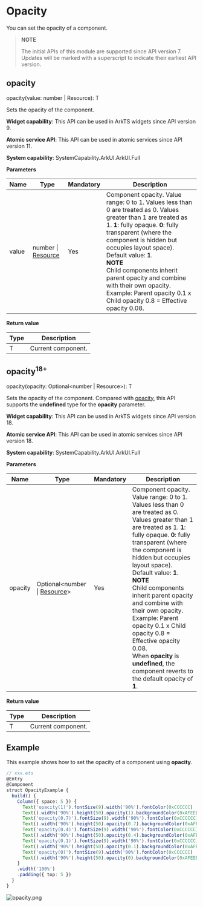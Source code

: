 # Opacity
<!--Kit: ArkUI-->
<!--Subsystem: ArkUI-->
<!--Owner: @CCFFWW-->
<!--Designer: @CCFFWW-->
<!--Tester: @lxl007-->
<!--Adviser: @HelloCrease-->

You can set the opacity of a component.

>  **NOTE**
>
>  The initial APIs of this module are supported since API version 7. Updates will be marked with a superscript to indicate their earliest API version.

## opacity

opacity(value: number | Resource): T

Sets the opacity of the component.

**Widget capability**: This API can be used in ArkTS widgets since API version 9.

**Atomic service API**: This API can be used in atomic services since API version 11.

**System capability**: SystemCapability.ArkUI.ArkUI.Full

**Parameters**

| Name| Type                                                | Mandatory| Description                                                        |
| ------ | ---------------------------------------------------- | ---- | ------------------------------------------------------------ |
| value  | number \| [Resource](ts-types.md#resource) | Yes  | Component opacity. Value range: 0 to 1. Values less than 0 are treated as 0. Values greater than 1 are treated as 1. **1**: fully opaque. **0**: fully transparent (where the component is hidden but occupies layout space).<br> Default value: **1**.<br>**NOTE**<br> Child components inherit parent opacity and combine with their own opacity. Example: Parent opacity 0.1 x Child opacity 0.8 = Effective opacity 0.08.|

**Return value**

| Type  | Description                    |
| ------ | ------------------------ |
| T | Current component.|

## opacity<sup>18+</sup>

opacity(opacity: Optional\<number | Resource>): T

Sets the opacity of the component. Compared with [opacity](#opacity-1), this API supports the **undefined** type for the **opacity** parameter.

**Widget capability**: This API can be used in ArkTS widgets since API version 18.

**Atomic service API**: This API can be used in atomic services since API version 18.

**System capability**: SystemCapability.ArkUI.ArkUI.Full

**Parameters**

| Name | Type                                                        | Mandatory| Description                                                        |
| ------- | ------------------------------------------------------------ | ---- | ------------------------------------------------------------ |
| opacity | Optional\<number \| [Resource](ts-types.md#resource)> | Yes  | Component opacity. Value range: 0 to 1. Values less than 0 are treated as 0. Values greater than 1 are treated as 1. **1**: fully opaque. **0**: fully transparent (where the component is hidden but occupies layout space).<br> Default value: **1**.<br>**NOTE**<br> Child components inherit parent opacity and combine with their own opacity. Example: Parent opacity 0.1 x Child opacity 0.8 = Effective opacity 0.08.<br>When **opacity** is **undefined**, the component reverts to the default opacity of **1**.|

**Return value**

| Type  | Description                    |
| ------ | ------------------------ |
| T | Current component.|


## Example

This example shows how to set the opacity of a component using **opacity**.

```ts
// xxx.ets
@Entry
@Component
struct OpacityExample {
  build() {
    Column({ space: 5 }) {
      Text('opacity(1)').fontSize(9).width('90%').fontColor(0xCCCCCC)
      Text().width('90%').height(50).opacity(1).backgroundColor(0xAFEEEE)
      Text('opacity(0.7)').fontSize(9).width('90%').fontColor(0xCCCCCC)
      Text().width('90%').height(50).opacity(0.7).backgroundColor(0xAFEEEE)
      Text('opacity(0.4)').fontSize(9).width('90%').fontColor(0xCCCCCC)
      Text().width('90%').height(50).opacity(0.4).backgroundColor(0xAFEEEE)
      Text('opacity(0.1)').fontSize(9).width('90%').fontColor(0xCCCCCC)
      Text().width('90%').height(50).opacity(0.1).backgroundColor(0xAFEEEE)
      Text('opacity(0)').fontSize(9).width('90%').fontColor(0xCCCCCC)
      Text().width('90%').height(50).opacity(0).backgroundColor(0xAFEEEE)
    }
    .width('100%')
    .padding({ top: 5 })
  }
}
```

![opacity.png](figures/opacity.png)
